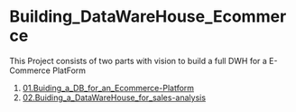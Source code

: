 # Building_DataWareHouse_Ecommerce
This Project consists of two parts with vision to build a full DWH for a E-Commerce PlatForm
1. [01.Buiding_a_DB_for_an_Ecommerce-Platform](01.Buiding_a_DB_for_an_Ecommerce-Platform)
2. [02.Buiding_a_DataWareHouse_for_sales-analysis](02.Buiding_a_DataWareHouse_for_sales-analysis)

